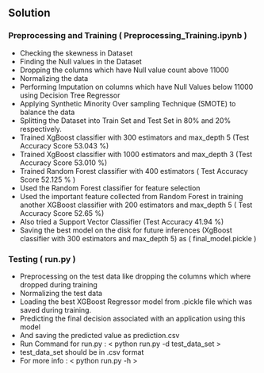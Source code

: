 ## Solution 

### Preprocessing and Training ( Preprocessing_Training.ipynb )

* Checking the skewness in Dataset
* Finding the Null values in the Dataset
* Dropping the columns which have Null value count above 11000
* Normalizing the data
* Performing Imputation on columns which have Null Values below 11000 using Decision Tree Regressor
* Applying Synthetic Minority Over sampling Technique (SMOTE) to balance the data
* Splitting the Dataset into Train Set and Test Set in 80% and 20% respectively.
* Trained XgBoost classifier with 300 estimators and max_depth 5 (Test Accuracy Score 53.043 %)
* Trained XgBoost classifier with 1000 estimators and max_depth 3 (Test Accuracy Score 53.010 %)
* Trained Random Forest classifier with 400 estimators ( Test Accuracy Score 52.125 % )
* Used the Random Forest classifier for feature selection 
* Used the important feature collected from Random Forest in training another XGBoost classifier with
  200 estimators and max_depth 5 ( Test Accuracy Score 52.65 %)
* Also tried a Support Vector Classifier (Test Accuracy 41.94 %)
* Saving the best model on the disk for future inferences (XgBoost classifier with 300 estimators
  and max_depth 5)  as ( final_model.pickle )

### Testing ( run.py )

* Preprocessing on the test data like dropping the columns which where dropped during training
* Normalizing the test data
* Loading the best XGBoost Regressor model from .pickle file which was saved during training.
* Predicting the final decision associated with an application using this model
* And saving the predicted value as prediction.csv
* Run Command for run.py : < python run.py -d test_data_set >
* test_data_set should be in .csv format
* For more info : < python run.py -h >